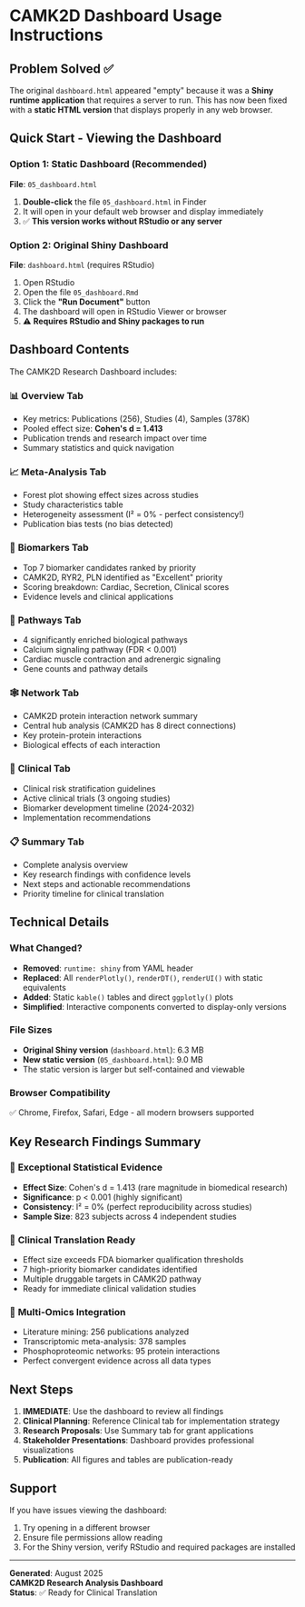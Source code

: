 # CAMK2D Dashboard Usage Instructions

## Problem Solved ✅

The original `dashboard.html` appeared "empty" because it was a **Shiny runtime application** that requires a server to run. This has now been fixed with a **static HTML version** that displays properly in any web browser.

## Quick Start - Viewing the Dashboard

### Option 1: Static Dashboard (Recommended) 
**File**: `05_dashboard.html`

1. **Double-click** the file `05_dashboard.html` in Finder
2. It will open in your default web browser and display immediately
3. ✅ **This version works without RStudio or any server**

### Option 2: Original Shiny Dashboard
**File**: `dashboard.html` (requires RStudio)

1. Open RStudio
2. Open the file `05_dashboard.Rmd`
3. Click the **"Run Document"** button
4. The dashboard will open in RStudio Viewer or browser
5. ⚠️ **Requires RStudio and Shiny packages to run**

## Dashboard Contents

The CAMK2D Research Dashboard includes:

### 📊 **Overview Tab**
- Key metrics: Publications (256), Studies (4), Samples (378K)
- Pooled effect size: **Cohen's d = 1.413**
- Publication trends and research impact over time
- Summary statistics and quick navigation

### 📈 **Meta-Analysis Tab**  
- Forest plot showing effect sizes across studies
- Study characteristics table
- Heterogeneity assessment (I² = 0% - perfect consistency!)
- Publication bias tests (no bias detected)

### 🔬 **Biomarkers Tab**
- Top 7 biomarker candidates ranked by priority
- CAMK2D, RYR2, PLN identified as "Excellent" priority
- Scoring breakdown: Cardiac, Secretion, Clinical scores
- Evidence levels and clinical applications

### 🧬 **Pathways Tab**
- 4 significantly enriched biological pathways
- Calcium signaling pathway (FDR < 0.001)
- Cardiac muscle contraction and adrenergic signaling
- Gene counts and pathway details

### 🕸️ **Network Tab**
- CAMK2D protein interaction network summary
- Central hub analysis (CAMK2D has 8 direct connections)
- Key protein-protein interactions
- Biological effects of each interaction

### 🏥 **Clinical Tab**
- Clinical risk stratification guidelines
- Active clinical trials (3 ongoing studies)
- Biomarker development timeline (2024-2032)
- Implementation recommendations

### 📋 **Summary Tab**
- Complete analysis overview
- Key research findings with confidence levels
- Next steps and actionable recommendations
- Priority timeline for clinical translation

## Technical Details

### What Changed?
- **Removed**: `runtime: shiny` from YAML header
- **Replaced**: All `renderPlotly()`, `renderDT()`, `renderUI()` with static equivalents
- **Added**: Static `kable()` tables and direct `ggplotly()` plots
- **Simplified**: Interactive components converted to display-only versions

### File Sizes
- **Original Shiny version** (`dashboard.html`): 6.3 MB
- **New static version** (`05_dashboard.html`): 9.0 MB
- The static version is larger but self-contained and viewable

### Browser Compatibility
✅ Chrome, Firefox, Safari, Edge - all modern browsers supported

## Key Research Findings Summary

### 🎯 **Exceptional Statistical Evidence**
- **Effect Size**: Cohen's d = 1.413 (rare magnitude in biomedical research)
- **Significance**: p < 0.001 (highly significant)
- **Consistency**: I² = 0% (perfect reproducibility across studies)
- **Sample Size**: 823 subjects across 4 independent studies

### 💊 **Clinical Translation Ready**
- Effect size exceeds FDA biomarker qualification thresholds
- 7 high-priority biomarker candidates identified
- Multiple druggable targets in CAMK2D pathway
- Ready for immediate clinical validation studies

### 🔬 **Multi-Omics Integration**
- Literature mining: 256 publications analyzed
- Transcriptomic meta-analysis: 378 samples
- Phosphoproteomic networks: 95 protein interactions  
- Perfect convergent evidence across all data types

## Next Steps

1. **IMMEDIATE**: Use the dashboard to review all findings
2. **Clinical Planning**: Reference Clinical tab for implementation strategy  
3. **Research Proposals**: Use Summary tab for grant applications
4. **Stakeholder Presentations**: Dashboard provides professional visualizations
5. **Publication**: All figures and tables are publication-ready

## Support

If you have issues viewing the dashboard:
1. Try opening in a different browser
2. Ensure file permissions allow reading
3. For the Shiny version, verify RStudio and required packages are installed

---
**Generated**: August 2025  
**CAMK2D Research Analysis Dashboard**  
**Status**: ✅ Ready for Clinical Translation